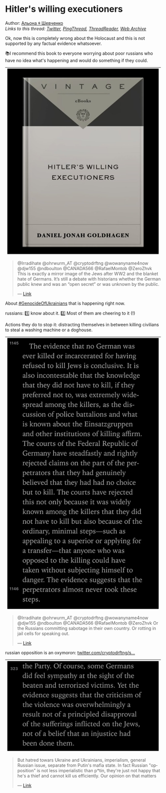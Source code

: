 # Hitler\'s willing executioners

Author: [Альона ꑭ Шевченко](https://twitter.com/cryptodrftng)  
*Links to this thread: [Twitter](https://twitter.com/cryptodrftng/status/1534199046340059136), [PingThread](https://pingthread.com/thread/1534199046340059136), [ThreadReader](https://threadreaderapp.com/thread/1534199046340059136.html), [Web Archive](https://web.archive.org/web/*/https://twitter.com/cryptodrftng/status/1534199046340059136)*

Ok, now this is completely wrong about the Holocaust and this is not supported by any factual evidence whatsoever.

📚I recommend this book to everyone worrying about poor russians who have no idea what's happening and would do something if they could.

| [![](/media/1534201103797075968/3_1534199043122929666.jpg)](/media/1534201103797075968/3_1534199043122929666.jpg) |
| :-: |

<blockquote class="twitter-tweet">
    <p lang="en" dir="ltr">
    @Irradihate @ohrwurm_AT @cryptodrftng @wowanyname4now @djw155 @ndboulton @CANADA566 @RafaelMontob @ZeroZhvk This is exactly a mirror image of the Jews after WW2 and the blanket hate of Germans. It’s still a debate with historians whether the German public knew and was an “open secret” or was unknown by the public.<br />
    </p>
    &mdash; <a href="https://twitter.com/StephenKolanko1/status/1534193934863417344">Link</a>
</blockquote>

About [#GenocideOfUkrainians](https://twitter.com/hashtag/GenocideOfUkrainians) that is happening right now. 

russians: 1️⃣ know about it. 
2️⃣ Most of them are cheering to it (!) 

Actions they do to stop it: distracting themselves in between killing civilians to steal a washing machine or a doghouse.

| [![](/media/1534201103797075968/3_1534200090935582725.jpg)](/media/1534201103797075968/3_1534200090935582725.jpg) |
| :-: |

<blockquote class="twitter-tweet">
    <p lang="en" dir="ltr">
    @Irradihate @ohrwurm_AT @cryptodrftng @wowanyname4now @djw155 @ndboulton @CANADA566 @RafaelMontob @ZeroZhvk Or the Russians committing sabotage in their own country. Or rotting in jail cells for speaking out.<br />
    </p>
    &mdash; <a href="https://twitter.com/StephenKolanko1/status/1534193148758458369">Link</a>
</blockquote>

russian opposition is an oxymoron: [twitter.com/cryptodrftng/s…](https://twitter.com/cryptodrftng/status/1531495180314021888?s=21&t=_jJi2KnDa9xddbthzJYe2A)

| [![](/media/1534201103797075968/3_1534201099791519754.jpg)](/media/1534201103797075968/3_1534201099791519754.jpg) |
| :-: |

<blockquote class="twitter-tweet">
    <p lang="en" dir="ltr">
    But hatred towars Ukraine and Ukrainians, imperialism, general Russian issue, separate from Putin&#39;s mafia state. In fact Russian &#34;opposition&#34; is not less imperialistic than p*tin, they&#39;re just not happy that he&#39;s a thief and cannot kill us efficiently. Our opinion on that matters<br />
    </p>
    &mdash; <a href="https://twitter.com/ZeroZhvk/status/1529115816138088450">Link</a>
</blockquote>
